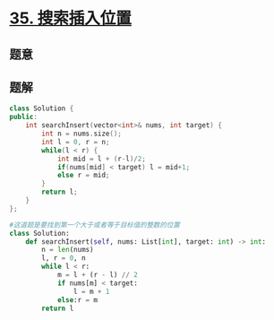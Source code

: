 #  [35. 搜索插入位置](https://leetcode-cn.com/problems/search-insert-position/)

## 题意



## 题解



```c++
class Solution {
public:
    int searchInsert(vector<int>& nums, int target) {
        int n = nums.size();
        int l = 0, r = n;
        while(l < r) {
            int mid = l + (r-l)/2;
            if(nums[mid] < target) l = mid+1;
            else r = mid;
        }
        return l;
    }
};
```



```python
#这道题是要找到第一个大于或者等于目标值的整数的位置
class Solution:
    def searchInsert(self, nums: List[int], target: int) -> int:
        n = len(nums)
        l, r = 0, n
        while l < r:
            m = l + (r - l) // 2
            if nums[m] < target:
                l = m + 1 
            else:r = m 
        return l 
```

